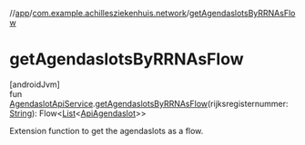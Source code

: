 //[app](../../index.md)/[com.example.achillesziekenhuis.network](index.md)/[getAgendaslotsByRRNAsFlow](get-agendaslots-by-r-r-n-as-flow.md)

# getAgendaslotsByRRNAsFlow

[androidJvm]\
fun [AgendaslotApiService](-agendaslot-api-service/index.md).[getAgendaslotsByRRNAsFlow](get-agendaslots-by-r-r-n-as-flow.md)(rijksregisternummer: [String](https://kotlinlang.org/api/latest/jvm/stdlib/kotlin/-string/index.html)): Flow&lt;[List](https://kotlinlang.org/api/latest/jvm/stdlib/kotlin.collections/-list/index.html)&lt;[ApiAgendaslot](-api-agendaslot/index.md)&gt;&gt;

Extension function to get the agendaslots as a flow.
